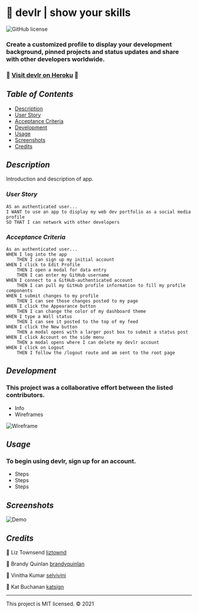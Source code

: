# 👥 devlr | show your skills
![GitHub license](https://img.shields.io/badge/License-MIT-orange)

### Create a customized profile to display your development background, pinned projects and status updates and share with other developers worldwide.

### 📍 [Visit devlr on Heroku](http://devlr.herokuapp.com/) 📍

## *Table of Contents*

- [Description](#description)
- [User Story](#user-story)
- [Acceptance Criteria](#acceptance-criteria)
- [Development](#development)
- [Usage](#usage)
- [Screenshots](#screenshots)
- [Credits](#credits)

## *Description*

Introduction and description of app.

### *User Story*

```
AS an authenticated user...
I WANT to use an app to display my web dev portfolio as a social media profile
SO THAT I can network with other developers
```

### *Acceptance Criteria*

```
As an authenticated user...
WHEN I log into the app
    THEN I can sign up my initial account
WHEN I click to Edit Profile
    THEN I open a modal for data entry
    THEN I can enter my GitHub username
WHEN I connect to a GitHub-authenticated account
    THEN I can pull my GitHub profile information to fill my profile components
WHEN I submit changes to my profile
    THEN I can see those changes posted to my page
WHEN I click the Appearance button
    THEN I can change the color of my dashboard theme
WHEN I type a Wall status
    THEN I can see it posted to the top of my feed
WHEN I click the New button
    THEN a modal opens with a larger post box to submit a status post
WHEN I click Account on the side menu
    THEN a modal opens where I can delete my devlr account
WHEN I click on Logout
    THEN I follow the /logout route and am sent to the root page
```

## *Development*
### This project was a collaborative effort between the listed contributors. 

- Info
- Wireframes

![Wireframe](/public/assets/img/)

## *Usage*
### To begin using devlr, sign up for an account.

- Steps
- Steps
- Steps

## *Screenshots*
![Demo](/public/assets/img/)

## *Credits*

🔗 Liz Townsend [liztownd](https://github.com/liztownd)

🔗 Brandy Quinlan [brandyquinlan](https://github.com/brandyquinlan)

🔗 Vinitha Kumar [selvivini](https://github.com/selvivini)

🔗 Kat Buchanan [katsign](https://github.com/katsign)

---
This project is MIT licensed. &copy; 2021